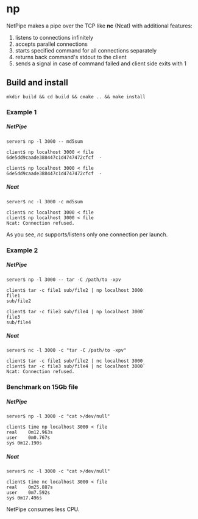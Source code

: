 # np

NetPipe makes a pipe over the TCP like **nc** (Ncat) with additional features:
1. listens to connections infinitely
1. accepts parallel connections
1. starts specified command for all connections separately
1. returns back command's stdout to the client
1. sends a signal in case of command failed and client side exits with 1

## Build and install

```
mkdir build && cd build && cmake .. && make install
```

### Example 1
##### NetPipe
```
server$ np -l 3000 -- md5sum

client$ np localhost 3000 < file
6de5dd9caade388447c1d4747472cfcf  -

client$ np localhost 3000 < file
6de5dd9caade388447c1d4747472cfcf  -
```
##### Ncat
```
server$ nc -l 3000 -c md5sum

client$ nc localhost 3000 < file
client$ np localhost 3000 < file
Ncat: Connection refused.
```
As you see, *nc* supports/listens only one connection per launch.

### Example 2
##### NetPipe
```
server$ np -l 3000 -- tar -C /path/to -xpv

client$ tar -c file1 sub/file2 | np localhost 3000
file1
sub/file2

client$ tar -c file3 sub/file4 | np localhost 3000`
file3
sub/file4
```
##### Ncat
```
server$ nc -l 3000 -c "tar -C /path/to -xpv"

client$ tar -c file1 sub/file2 | nc localhost 3000
client$ tar -c file3 sub/file4 | nc localhost 3000`
Ncat: Connection refused.
```

### Benchmark on 15Gb file
##### NetPipe
```
server$ np -l 3000 -c "cat >/dev/null"

client$ time np localhost 3000 < file
real	0m12.963s
user	0m0.767s
sys	0m12.190s
```
##### Ncat
```
server$ nc -l 3000 -c "cat >/dev/null"

client$ time nc localhost 3000 < file
real	0m25.887s
user	0m7.592s
sys	0m17.496s
```

NetPipe consumes less CPU.

